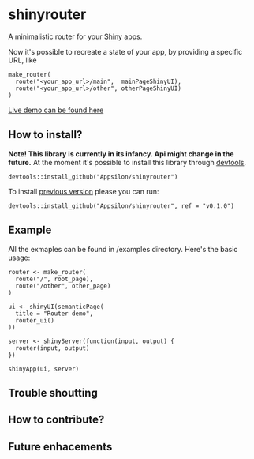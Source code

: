 
<link href="http://fonts.googleapis.com/css?family=Lato:300,300italic|Inconsolata" rel="stylesheet" type="text/css"> <link href='docs/style.css' rel='stylesheet' type='text/css'>

shinyrouter
===========

A minimalistic router for your [Shiny](https://shiny.rstudio.com/) apps.

Now it's possible to recreate a state of your app, by providing a specific URL, like

    make_router(
      route("<your_app_url>/main",  mainPageShinyUI),
      route("<your_app_url>/other", otherPageShinyUI)
    )

<!--
TODO We would like to have a nice graphic explaning routing mechanism
-->
[Live demo can be found here](http://appsilondatascience.com/demos/shinyrouter)

How to install?
---------------

**Note! This library is currently in its infancy. Api might change in the future.** At the moment it's possible to install this library through [devtools](https://github.com/hadley/devtools).

    devtools::install_github("Appsilon/shinyrouter")

To install [previous version](https://github.com/Appsilon/shinyrouter/CHANGELOG.md) please you can run:

    devtools::install_github("Appsilon/shinyrouter", ref = "v0.1.0")

Example
-------

All the exmaples can be found in /examples directory. Here's the basic usage:

    router <- make_router(
      route("/", root_page),
      route("/other", other_page)
    )

    ui <- shinyUI(semanticPage(
      title = "Router demo",
      router_ui()
    ))

    server <- shinyServer(function(input, output) {
      router(input, output)
    })

    shinyApp(ui, server)

Trouble shoutting
-----------------

How to contribute?
------------------

Future enhacements
------------------

<!--
1.  What is shinyrouter?
    - What it is?
    - Why it was created? All web frameworks have some routing mechanism
    - Provided by Appsilon
2.  How to install?
    1.  Note! Uder heavy development. Api might change.
    2.  Current version
    3.  Legacy versions
3.  Example
    1.  Routing mechanics
    2.  Link to demu -> goes through appsilon demo apps
4.  Trouble shoutting
    1.  Install specific dependencies version
        1.  Dependencies
            1.  magrittr -> recomended version
            2.  shiny -> recomended version
            3.  shinyjs -> recomended version
            4.  pageJS -> recommended version 1.7.1
5.  How to contribute?
    1.  Bower dependency install to bump page.js version
6.  Future enhacements
    1.  Params handling
    2.  CRAN release
  3. https://shiny.rstudio.com/articles/client-data.html
-->

